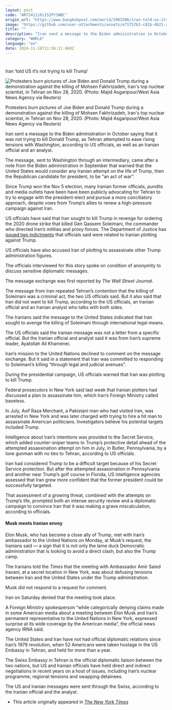 ```yaml
---
layout: post
code: "ART2411161152PY1WBC"
origin_url: "https://www.bangkokpost.com/world/2903296/iran-told-us-its-not-trying-to-kill-trump"
image: "https://github.com/user-attachments/assets/e71757b3-c81b-4b21-a17b-3ba42877397c"
title: ""
description: "Iran sent a message to the Biden administration in October saying that it was not trying to kill Donald Trump, as Tehran attempted to ease rising tensions with Washington, according to US officials, as well as an Iranian official and an analyst."
category: "WORLD"
language: "en"
date: 2024-11-16T11:56:11.660Z
---
```


# 

Iran ‘told US it’s not trying to kill Trump’

![Protesters burn pictures of Joe Biden and Donald Trump during a demonstration against the killing of Mohsen Fakhrizadeh, Iran's top nuclear scientist, in Tehran on Nov 28, 2020. (Photo: Majid Asgaripour/West Asia News Agency via Reuters)](https://github.com/user-attachments/assets/46d85940-f9a0-439c-98bf-b4fdf02d5f71)

Protesters burn pictures of Joe Biden and Donald Trump during a demonstration against the killing of Mohsen Fakhrizadeh, Iran's top nuclear scientist, in Tehran on Nov 28, 2020. (Photo: Majid Asgaripour/West Asia News Agency via Reuters)

Iran sent a message to the Biden administration in October saying that it was not trying to kill Donald Trump, as Tehran attempted to ease rising tensions with Washington, according to US officials, as well as an Iranian official and an analyst.

The message, sent to Washington through an intermediary, came after a note from the Biden administration in September that warned that the United States would consider any Iranian attempt on the life of Trump, then the Republican candidate for president, to be “an act of war”.

Since Trump won the Nov 5 election, many Iranian former officials, pundits and media outlets have been have been publicly advocating for Tehran to try to engage with the president-elect and pursue a more conciliatory approach, despite vows from Trump’s allies to renew a high-pressure campaign against Iran.

US officials have said that Iran sought to kill Trump in revenge for ordering the 2020 drone strike that killed Gen Qassem Soleimani, the commander who directed Iran’s militias and proxy forces. The Department of Justice has [issued two indictments](https://www.bangkokpost.com/world/2899133/iranian-agents-plotted-to-kill-trump) that officials said were related to Iranian plotting against Trump.

US officials have also accused Iran of plotting to assassinate other Trump administration figures.

The officials interviewed for this story spoke on condition of anonymity to discuss sensitive diplomatic messages.

The message exchange was first reported by _The Wall Street Journal_.

The message from Iran repeated Tehran’s contention that the killing of Soleimani was a criminal act, the two US officials said. But it also said that Iran did not want to kill Trump, according to the US officials, an Iranian official and an Iranian analyst who talks with both sides.

The Iranians said the message to the United States indicated that Iran sought to avenge the killing of Soleimani through international legal means.

The US officials said the Iranian message was not a letter from a specific official. But the Iranian official and analyst said it was from Iran’s supreme leader, Ayatollah Ali Khamenei.

Iran’s mission to the United Nations declined to comment on the message exchange. But it said in a statement that Iran was committed to responding to Soleimani’s killing “through legal and judicial avenues”.

During the presidential campaign, US officials warned that Iran was plotting to kill Trump.

Federal prosecutors in New York said last week that Iranian plotters had discussed a plan to assassinate him, which Iran’s Foreign Ministry called baseless.

In July, Asif Raza Merchant, a Pakistani man who had visited Iran, was arrested in New York and was later charged with trying to hire a hit man to assassinate American politicians. Investigators believe his potential targets included Trump.

Intelligence about Iran’s intentions was provided to the Secret Service, which added counter-sniper teams to Trump’s protective detail ahead of the attempted assassination attempt on him in July, in Butler, Pennsylvania, by a lone gunman with no ties to Tehran, according to US officials.

Iran had considered Trump to be a difficult target because of his Secret Service protection. But after the attempted assassination in Pennsylvania and another near Trump’s golf course in Florida, US intelligence agencies assessed that Iran grew more confident that the former president could be successfully targeted.

That assessment of a growing threat, combined with the attempts on Trump’s life, prompted both an intense security review and a diplomatic campaign to convince Iran that it was making a grave miscalculation, according to officials.

#### Musk meets Iranian envoy

Elon Musk, who has become a close ally of Trump, met with Iran’s ambassador to the United Nations on Monday, at Musk’s request, the Iranians said — a sign that it is not only the lame duck Democratic administration that is looking to avoid a direct clash, but also the Trump camp.

The Iranians told the _Times_ that the meeting with Ambassador Amir Saied Iravani, at a secret location in New York, was about defusing tensions between Iran and the United States under the Trump administration.

Musk did not respond to a request for comment.

Iran on Saturday denied that the meeting took place.

A Foreign Ministry spokesperson “while categorically denying claims made in some American media about a meeting between Elon Musk and Iran’s permanent representative to the United Nations in New York, expressed surprise at its wide coverage by the American media”, the official news agency IRNA said.

The United States and Iran have not had official diplomatic relations since Iran’s 1979 revolution, when 52 Americans were taken hostage in the US Embassy in Tehran, and held for more than a year.

The Swiss Embassy in Tehran is the official diplomatic liaison between the two nations, but US and Iranian officials have held direct and indirect negotiations in recent years on a host of issues, including Iran’s nuclear programme, regional tensions and swapping detainees.

The US and Iranian messages were sent through the Swiss, according to the Iranian official and the analyst.

*   This article originally appeared in [_The New York Times_](https://www.nytimes.com/2024/11/15/world/middleeast/iran-trump-assassinate.html)